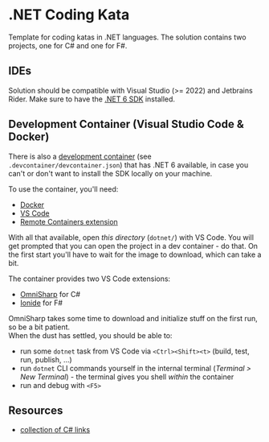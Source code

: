 # .NET Coding Kata

Template for coding katas in .NET languages. The solution contains two projects,
one for C# and one for F#.

## IDEs

Solution should be compatible with Visual Studio (>= 2022) and Jetbrains Rider.
Make sure to have the
[.NET 6 SDK](https://dotnet.microsoft.com/en-us/download/dotnet/6.0) installed.

## Development Container (Visual Studio Code & Docker)

There is also a [development
container](https://code.visualstudio.com/docs/remote/containers-tutorial) (see
`.devcontainer/devcontainer.json`) that has .NET 6 available, in case you can't
or don't want to install the SDK locally on your machine.

To use the container, you'll need:

- [Docker](https://www.docker.com/products/docker-desktop)
- [VS Code](https://code.visualstudio.com)
- [Remote Containers extension](https://marketplace.visualstudio.com/items?itemName=ms-vscode-remote.remote-containers)

With all that available, open *this directory* (`dotnet/`) with VS Code. You
will get prompted that you can open the project in a dev container - do that.
On the first start you'll have to wait for the image to download, which can
take a bit.

The container provides two VS Code extensions:

- [OmniSharp](https://github.com/OmniSharp/omnisharp-vscode) for C#
- [Ionide](https://github.com/ionide/ionide-vscode-fsharp) for F#

OmniSharp takes some time to download and initialize stuff on the first run,
so be a bit patient.  
When the dust has settled, you should be able to:

- run some `dotnet` task from VS Code via `<Ctrl><Shift><t>`
  (build, test, run, publish, …)
- run `dotnet` CLI commands yourself in the internal terminal
  (*Terminal > New Terminal*) - the terminal gives you shell
  *within* the container
- run and debug with `<F5>`

## Resources

- [collection of C# links](https://github.com/yogan/notes/blob/master/languages/csharp.md)
